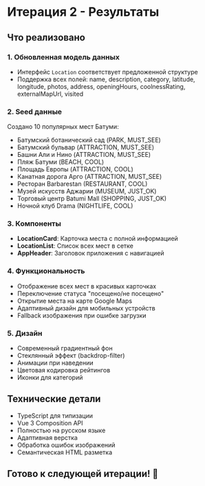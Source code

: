 # Итерация 2 - Результаты

## Что реализовано

### 1. Обновленная модель данных
- Интерфейс `Location` соответствует предложенной структуре
- Поддержка всех полей: name, description, category, latitude, longitude, photos, address, openingHours, coolnessRating, externalMapUrl, visited

### 2. Seed данные
Создано 10 популярных мест Батуми:
- Батумский ботанический сад (PARK, MUST_SEE)
- Батумский бульвар (ATTRACTION, MUST_SEE)
- Башни Али и Нино (ATTRACTION, MUST_SEE)
- Пляж Батуми (BEACH, COOL)
- Площадь Европы (ATTRACTION, COOL)
- Канатная дорога Арго (ATTRACTION, MUST_SEE)
- Ресторан Barbarestan (RESTAURANT, COOL)
- Музей искусств Аджарии (MUSEUM, JUST_OK)
- Торговый центр Batumi Mall (SHOPPING, JUST_OK)
- Ночной клуб Drama (NIGHTLIFE, COOL)

### 3. Компоненты
- **LocationCard**: Карточка места с полной информацией
- **LocationList**: Список всех мест в сетке
- **AppHeader**: Заголовок приложения с навигацией

### 4. Функциональность
- Отображение всех мест в красивых карточках
- Переключение статуса "посещено/не посещено"
- Открытие места на карте Google Maps
- Адаптивный дизайн для мобильных устройств
- Fallback изображения при ошибке загрузки

### 5. Дизайн
- Современный градиентный фон
- Стеклянный эффект (backdrop-filter)
- Анимации при наведении
- Цветовая кодировка рейтингов
- Иконки для категорий

## Технические детали
- TypeScript для типизации
- Vue 3 Composition API
- Полностью на русском языке
- Адаптивная верстка
- Обработка ошибок изображений
- Семантическая HTML разметка

## Готово к следующей итерации! 🚀
